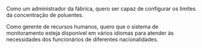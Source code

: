 Como um administrador da fábrica, quero ser capaz de configurar os limites da concentração de poluentes.

Como gerente de recursos humanos, quero que o sistema de monitoramento esteja disponível em vários idiomas para atender às necessidades dos funcionários de diferentes nacionalidades.
